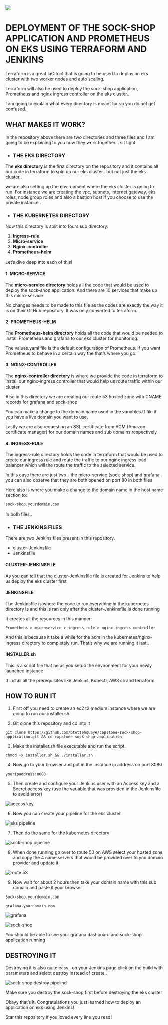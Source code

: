 ![](./images/sock-shop%20on%20%20browser.jpg)

# DEPLOYMENT OF THE SOCK-SHOP APPLICATION AND PROMETHEUS ON EKS USING TERRAFORM AND JENKINS

Terraform is a great IaC tool that is going to be used to deploy an eks cluster with two worker nodes and auto scaling.

Terraform will also be used to deploy the sock-shop application, Prometheus and nginx ingress controller on the eks cluster.. 

I am going to explain what every directory is meant for so you do not get confused.


## WHAT MAKES IT WORK?

In the repository above there are two directories and three files and I am going to be explaining to you how they work together… sit tight




- ### THE EKS DIRECTORY

The **eks directory** is the first directory on the repository and it contains all our code in terraform to spin up our eks cluster.. but not just the eks cluster.. 

we are also setting up the environment where the eks cluster is going to run. For instance we are creating the vpc, subnets, internet gateway, eks roles, node group roles and also a bastion host if you choose to use the private instance..



- ### THE KUBERNETES DIRECTORY

Now this directory is split into fours sub directory:

1. **Ingress-rule**
2. **Micro-service**
3. **Nginx-controller**
4. **Prometheus-helm**


Let’s dive deep into each of this!

#### 1. **MICRO-SERVICE**

The **micro-service directory** holds all the code that would be used to deploy the sock-shop application. And there are 10 services that make up this micro-service 

No changes needs to be made to this file as the codes are exactly the way it is on their GitHub repository. It was only converted to terraform.


#### 2. **PROMETHEUS-HELM**


The **Prometheus-helm directory** holds all the code that would be needed to install Prometheus and grafana to our eks cluster for monitoring.

The values.yaml file is the default configuration of Prometheus. If you want Prometheus to behave in a certain way the that’s where you go.


#### 3. **NGINX-CONTROLLER**

The **nginx-controller directory** is where we provide the code in terraform to install our nginx-ingress controller that would help us route traffic within our cluster 

Also in this directory we are creating our route 53 hosted zone with CNAME records for grafana and sock-shop

You can make a change to the domain name used in the variables.tf file if you have a live domain you want to use.

Lastly we are also requesting an SSL certificate from ACM (Amazon certificate manager) for our domain names and sub domains respectively 


#### 4. **INGRESS-RULE**

The ingress-rule directory holds the code in terraform that would be used to create our ingress rule and route the traffic to our nginx ingress load balancer which will the route the traffic to the selected service.

In this case there are just two - the micro-service (sock-shop) and grafana - you can also observe that they are both opened on port 80 in both files

Here also is where you make a change to the domain name in the host name section to:

```bash script
sock-shop.yourdomain.com
```

In both files..




- ### **THE JENKINS FILES**

There are two Jenkins files present in this repository.

- cluster-Jenkinsfile
- Jenkinsfile

####  **CLUSTER-JENKINSFILE**

As you can tell that the cluster-Jenkinsfile file is created for Jenkins to help us deploy the eks cluster first 


#### **JENKINSFILE**

The Jenkinsfile is where the code to run everything in the kubernetes directory is and this is ran only after the cluster-Jenkinsfile is done running 

It creates all the resources in this manner:

```
Prometheus > microservice > ingress-rule > nginx-ingress controller 
```

And this is because it take a while for the acm in the kubernetes/nginx-ingress directory to completely run. That’s why we are running it last..


#### **INSTALLER.sh**

This is a script file that helps you setup the environment for your newly launched instance 

It install all the prerequisites like Jenkins, Kubectl, AWS cli and terraform



## HOW TO RUN IT

1. First off you need to create an ec2 t2.medium instance where we are going to run our installer.sh


2. Git clone this repository  and cd into it

```
git clone https://github.com/btettehquaye/capstone-sock-shop-application.git && cd capstone-sock-shop-application 
```


3. Make the installer.sh file executable and run the script.

```
chmod +x installer.sh && ./installer.sh
```

4. Now go to your browser and put in the instance ip address on port 8080

```
youripaddress:8080
```

5. Then create and configure your Jenkins user with an Access key and a Secret access key (use the variable that was provided in the Jenkinsfile to avoid error)

![access key](./images/jenkins%20access%20keys.jpg)


6. Now you can create your pipeline for the eks cluster

![eks pipeline](./images/eks%20ran.jpg)

7. Then do the same for the kubernetes directory 

![sock-shop pipeline](./images/sock-shop%20ran.jpg)

8. When done running go over to route 53 on AWS select your hosted zone and copy the 4 name servers that would be provided over to you domain provider and update it

![route 53](./images/nameserver%20on%20route53.jpg)

9. Now wait for about 2 hours then take your domain name with this sub domain and paste it your browser 

```
Sock-shop.yourdomain.con

grafana.yourdomain.com
```
![grafana](./images/grafana-dashboard%20on%20browser.jpg)

![sock-shop](./images/sock-shop%20on%20%20browser.jpg)

You should be able to see your grafana dashboard and sock-shop application running 


## DESTROYING IT

Destroying it is also quite easy.. on your Jenkins page click on the build with parameters and select destroy instead of create..

![sock-shop destroy pipelind](./images/destroy%20sock-shop.jpg)

Make sure you destroy the sock-shop first before destroying the eks cluster


Okayy that’s it. Congratulations you just learned how to deploy an application on eks using Jenkins! 

Star this repository if you loved every line you read!
